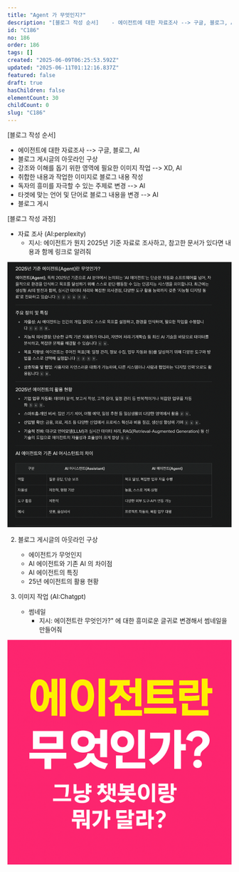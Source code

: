 ```yaml
---
title: "Agent 가 무엇인지?"
description: "[블로그 작성 순서]    - 에이전트에 대한 자료조사 --> 구글, 블로그, AI   - 블로그 게시글의 아웃라인 구상   - 강조와 이해를 돕기 위한 영역에 필요한 이미지 작업 --> XD, AI   - 취합한 내용과 작업한 이미지로 블로그 내용 작성   - 독자의..."
id: "C186"
no: 186
order: 186
tags: []
created: "2025-06-09T06:25:53.592Z"
updated: "2025-06-11T01:12:16.837Z"
featured: false
draft: true
hasChildren: false
elementCount: 30
childCount: 0
slug: "C186"
---
```


[블로그 작성 순서]

  - 에이전트에 대한 자료조사 --> 구글, 블로그, AI
  - 블로그 게시글의 아웃라인 구상
  - 강조와 이해를 돕기 위한 영역에 필요한 이미지 작업 --> XD, AI
  - 취합한 내용과 작업한 이미지로 블로그 내용 작성
  - 독자의 흥미를 자극할 수 있는 주제로 변경 --> AI
  - 타겟에 맞는 언어 및 단어로 블로그 내용을 변경 --> AI
  - 블로그 게시


[블로그 작성 과정]

- 자료 조사 (AI:perplexity)
  - 지시: 에이전트가 뭔지 2025년 기준 자료로 조사하고, 참고한 문서가 있다면 내용과 함께 링크로 알려줘
<img src="/images/ac0e29e6b327fa12cfc63bd1177d3d75.jpg" alt="file" width="800" height="400" style="max-width: 100%; height: auto;" />



2. 블로그 게시글의 아웃라인 구상

    - 에이전트가 무엇인지
    - AI 에이전트와 기존 AI 의 차이점
    - AI 에이전트의 특징
    - 25년 에이전트의 활용 현황


3. 이미지 작업 (AI:Chatgpt)

    - 썸네일
      - 지시: 에이전트란 무엇인가?" 에 대한 흥미로운 글귀로 변경해서 썸네일을 만들어줘
<img src="/images/84d160e1f87d01ad7c1d9c1e638eef48.jpg" alt="file" width="800" height="400" style="max-width: 100%; height: auto;" />
